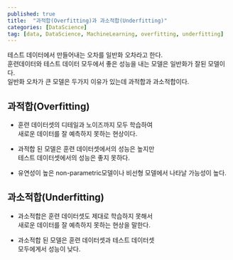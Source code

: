 ```yaml
---
published: true
title:  "과적합(Overfitting)과 과소적합(Underfitting)"
categories: [DataScience]
tag: [data, DataScience, MachineLearning, overfitting, underfitting]
---
```


테스트 데이터에서 만들어내는 오차를 일반화 오차라고 한다.  
훈련데이터와 테스트 데이터 모두에서 좋은 성능을 내는 모델은 일반화가 잘된 모델이다.  
일반화 오차가 큰 모델은 두가지 이유가 있는데 과적합과 과소적합이다.

## 과적합(Overfitting)
- 훈련 데이터셋의 디테일과 노이즈까지 모두 학습하여  
새로운 데이터를 잘 예측하지 못하는 현상이다.

- 과적합 된 모델은 훈련 데이터셋에서의 성능은 높지만  
테스트 데이터셋에서의 성능은 좋지 못하다.

- 유연성이 높은 non-parametric모델이나 비선형 모델에서 나타날 가능성이 높다.  

## 과소적합(Underfitting)
- 과소적합은 훈련 데이터셋도 제대로 학습하지 못해서  
새로운 데이터를 잘 예측하지 못하는 현상을 말한다.  

- 과소적합 된 모델은 훈련 데이터셋과 테스트 데이터셋  
모두에게서 성능이 낮다.